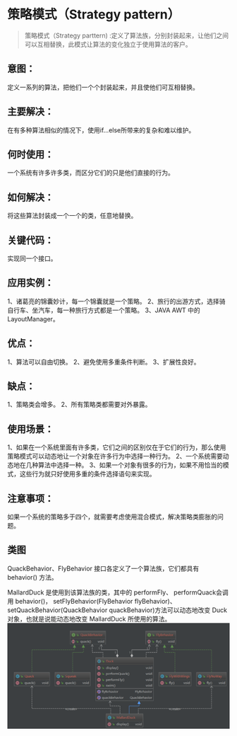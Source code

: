 # 策略模式（Strategy pattern）
> 策略模式（Strategy parttern) :定义了算法族，分别封装起来，让他们之间可以互相替换，此模式让算法的变化独立于使用算法的客户。
## 意图：
定义一系列的算法，把他们一个个封装起来，并且使他们可互相替换。
## 主要解决：
在有多种算法相似的情况下，使用if...else所带来的复杂和难以维护。
## 何时使用：
一个系统有许多许多类，而区分它们的只是他们直接的行为。
## 如何解决：
将这些算法封装成一个一个的类，任意地替换。
## 关键代码：
实现同一个接口。
## 应用实例： 
1、诸葛亮的锦囊妙计，每一个锦囊就是一个策略。 2、旅行的出游方式，选择骑自行车、坐汽车，每一种旅行方式都是一个策略。 3、JAVA AWT 中的 LayoutManager。
## 优点： 
1、算法可以自由切换。 2、避免使用多重条件判断。 3、扩展性良好。
## 缺点： 
1、策略类会增多。 2、所有策略类都需要对外暴露。
## 使用场景： 
1、如果在一个系统里面有许多类，它们之间的区别仅在于它们的行为，那么使用策略模式可以动态地让一个对象在许多行为中选择一种行为。 2、一个系统需要动态地在几种算法中选择一种。 3、如果一个对象有很多的行为，如果不用恰当的模式，这些行为就只好使用多重的条件选择语句来实现。
## 注意事项：
如果一个系统的策略多于四个，就需要考虑使用混合模式，解决策略类膨胀的问题。
## 类图
QuackBehavior、FlyBehavior 接口各定义了一个算法族，它们都具有 behavior() 方法。   

MallardDuck 是使用到该算法族的类，其中的 performFly、 performQuack会调用 behavior()， setFlyBehavior(FlyBehavior flyBehavior)、 setQuackBehavior(QuackBehavior quackBehavior)方法可以动态地改变 Duck 对象，也就是说能动态地改变 MallardDuck 所使用的算法。
![class](img/strategy_pattern.png)

